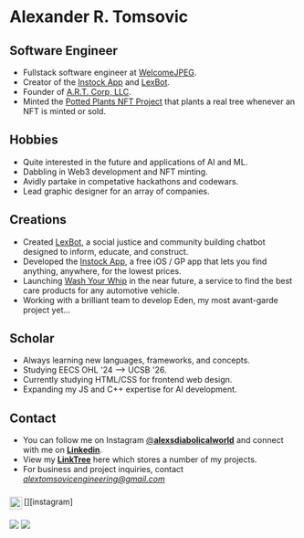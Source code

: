 # Alexander R. Tomsovic


## Software Engineer
- Fullstack software engineer at [WelcomeJPEG](https://welcomejpeg.com). 
- Creator of the [Instock App](https://instockapp.org) and [LexBot](https://lexbot.org).
- Founder of [A.R.T. Corp, LLC](https://alextomsovic1.wixsite.com/artcorp).
- Minted the [Potted Plants NFT Project](https://opensea.io/pottedplantsnft) that plants a real tree whenever an NFT is minted or sold. 

## Hobbies
- Quite interested in the future and applications of AI and ML.
- Dabbling in Web3 development and NFT minting.
- Avidly partake in competative hackathons and codewars.
- Lead graphic designer for an array of companies.

## Creations
- Created [LexBot](https://lexbot.org), a social justice and community building chatbot designed to inform, educate, and construct.
- Developed the [Instock App](https://instockapp.org), a free iOS / GP app that lets you find anything, anywhere, for the lowest prices.
- Launching [Wash Your Whip](https://washyourwhip.com) in the near future, a service to find the best care products for any automotive vehicle. 
- Working with a brilliant team to develop Eden, my  most avant-garde project yet...

## Scholar
- Always learning new languages, frameworks, and concepts.
- Studying EECS OHL '24 --> UCSB '26.
- Currently studying HTML/CSS for frontend web design. 
- Expanding my JS and C++ expertise for AI development. 

## Contact
- You can follow me on Instagram [@**alexsdiabolicalworld**](https://instagram.com/alexsdiabolicalworld) and connect with me on [**Linkedin**](www.linkedin.com/in/alexandertomsovic).
- View my [**LinkTree**](https:linktr.ee/alextomsovic) here which stores a number of my projects. 
- For business and project inquiries, contact *alextomsovicengineering@gmail.com*

###
[<img align="left" alt="Instagram" width="22px" src="https://raw.githubusercontent.com/n3wt0n/n3wt0n/master/assets/instagram.png" />][instagram]

###
![](https://komarev.com/ghpvc/?username=alexandertomsovic&style=flat-square&color=brightgreen)
![](https://img.shields.io/static/v1?label=Instock+Users&style=flat-square&message=11,291&color=blueviolet)


